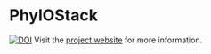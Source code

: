 # PhylOStack

[![DOI](https://zenodo.org/badge/59826348.svg)](https://zenodo.org/badge/latestdoi/59826348)
Visit the [project website](http://cdoorenweerd.github.io/PhylOStack/) for more information.


